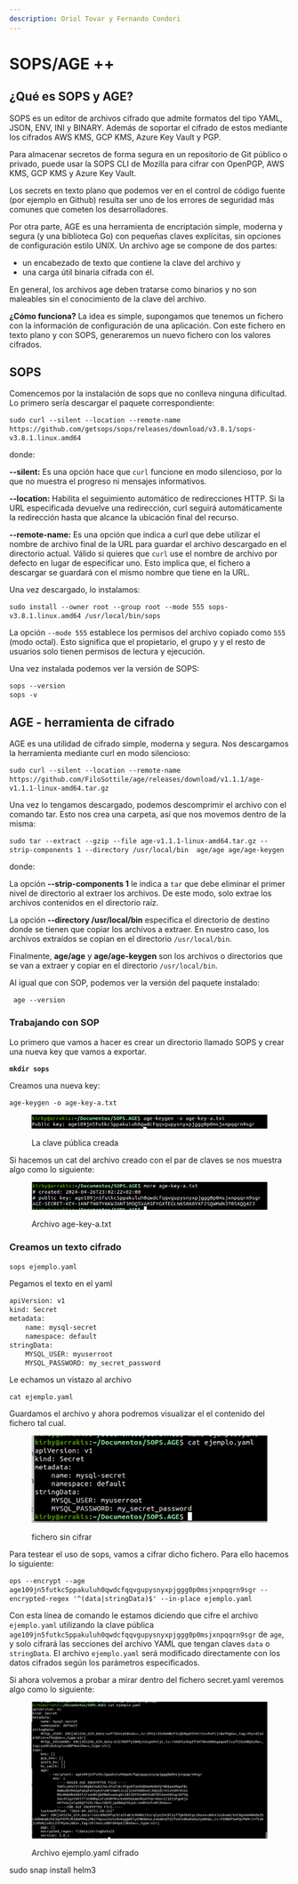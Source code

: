 ```yaml
---
description: Oriol Tovar y Fernando Condori
---
```


# SOPS/AGE ++

## ¿Qué es SOPS y AGE?&#x20;

SOPS es un editor de archivos cifrado que admite formatos del tipo YAML, JSON, ENV, INI y BINARY. Además de soportar el cifrado de estos mediante los cifrados AWS KMS, GCP KMS, Azure Key Vault y PGP.&#x20;

Para almacenar secretos de forma segura en un repositorio de Git público o privado, puede usar la SOPS CLI de Mozilla para cifrar con OpenPGP, AWS KMS, GCP KMS y Azure Key Vault.

Los secrets en texto plano que podemos ver en el control de código fuente (por ejemplo en Github) resulta ser uno de los errores de seguridad más comunes que cometen los desarrolladores.

Por otra parte, AGE es una herramienta de encriptación simple, moderna y segura (y una biblioteca Go) con pequeñas claves explícitas, sin opciones de configuración estilo UNIX. Un archivo age se compone de dos partes:&#x20;

* un encabezado de texto que contiene la clave del archivo y&#x20;
* una carga útil binaria cifrada con él.&#x20;

En general, los archivos age deben tratarse como binarios y no son maleables sin el conocimiento de la clave del archivo.

**¿Cómo funciona?** La idea es simple, supongamos que tenemos un fichero con la información de configuración de una aplicación.  Con este fichero en texto plano y con SOPS, generaremos un nuevo fichero con los valores cifrados.&#x20;

## SOPS

Comencemos por la instalación de sops que no conlleva ninguna dificultad.  Lo primero sería descargar el paquete correspondiente:&#x20;

```
sudo curl --silent --location --remote-name https://github.com/getsops/sops/releases/download/v3.8.1/sops-v3.8.1.linux.amd64
```

donde:

**--silent:** Es una opción hace que `curl` funcione en modo silencioso, por lo que no muestra el progreso ni mensajes informativos.&#x20;

**--location:** Habilita el seguimiento automático de redirecciones HTTP. Si la URL especificada devuelve una redirección, curl seguirá automáticamente la redirección hasta que alcance la ubicación final del recurso.

**--remote-name:** Es una opción que indica a curl que debe utilizar el nombre de archivo final de la URL para guardar el archivo descargado en el directorio actual. Válido si quieres que `curl` use el nombre de archivo por defecto en lugar de especificar uno. Esto implica que, el fichero a descargar se guardará con el mismo nombre que tiene en la URL.

Una vez descargado, lo instalamos:

```
sudo install --owner root --group root --mode 555 sops-v3.8.1.linux.amd64 /usr/local/bin/sops
```

La opción  `--mode 555` establece los permisos del archivo copiado como `555` (modo octal). Esto significa que el propietario, el grupo y y el resto de usuarios solo tienen permisos de lectura y ejecución.&#x20;

Una vez instalada podemos ver la versión de SOPS:

```
sops --version
sops -v
```

## AGE - herramienta de cifrado

AGE es una utilidad de cifrado simple, moderna y segura. Nos descargamos la herramienta mediante curl en modo silencioso:&#x20;

```
sudo curl --silent --location --remote-name https://github.com/FiloSottile/age/releases/download/v1.1.1/age-v1.1.1-linux-amd64.tar.gz
```

Una vez lo tengamos descargado, podemos descomprimir el archivo con el comando tar. Esto nos crea una carpeta, así que nos movemos dentro de la misma:

```
sudo tar --extract --gzip --file age-v1.1.1-linux-amd64.tar.gz --strip-components 1 --directory /usr/local/bin  age/age age/age-keygen
```

donde:

La opción **--strip-components 1** le indica a `tar` que debe eliminar el primer nivel de directorio al extraer los archivos. De este modo, solo extrae  los archivos contenidos en el directorio raíz.

La opción **--directory /usr/local/bin** especifica el directorio de destino donde se tienen que copiar los archivos a extraer. En nuestro caso, los archivos extraídos se copian en el directorio `/usr/local/bin`.

Finalmente, **age/age** y **age/age-keygen** son los archivos o directorios que se van a extraer y copiar en el directorio `/usr/local/bin`.

Al igual que con SOP, podemos ver la versión del paquete instalado:

```
 age --version
```

### Trabajando con SOP

Lo primero que vamos a hacer es crear un directorio llamado SOPS y crear una nueva key que vamos a exportar.&#x20;

<pre><code><strong>mkdir sops
</strong></code></pre>

Creamos una nueva key:

```
age-keygen -o age-key-a.txt
```

<figure><img src="../.gitbook/assets/image.png" alt=""><figcaption><p>La clave pública creada</p></figcaption></figure>

Si hacemos un cat del archivo creado con el par de claves se nos muestra algo como lo siguiente:

<figure><img src="../.gitbook/assets/image (1).png" alt=""><figcaption><p>Archivo age-key-a.txt</p></figcaption></figure>

### Creamos un texto cifrado

```
sops ejemplo.yaml
```

Pegamos el texto en el yaml

```
apiVersion: v1
kind: Secret
metadata:
    name: mysql-secret
    namespace: default
stringData:
    MYSQL_USER: myuserroot
    MYSQL_PASSWORD: my_secret_password
```

Le echamos  un vistazo al archivo

```
cat ejemplo.yaml
```

Guardamos el archivo y ahora podremos visualizar el el contenido del fichero tal cual.

<figure><img src="../.gitbook/assets/image (2).png" alt=""><figcaption><p>fichero sin cifrar</p></figcaption></figure>

Para testear el uso de sops, vamos a cifrar dicho fichero. Para ello hacemos lo siguiente:

```
ops --encrypt --age age109jn5futkc5ppakuluh0qwdcfqqvgupysnyxpjggg0p0msjxnpqqrn9sgr --encrypted-regex '^(data|stringData)$' --in-place ejemplo.yaml
```

Con esta línea de comando le estamos diciendo que cifre el archivo `ejemplo.yaml` utilizando la clave pública `age109jn5futkc5ppakuluh0qwdcfqqvgupysnyxpjggg0p0msjxnpqqrn9sgr` de `age`, y solo cifrará las secciones del archivo YAML que tengan claves `data` o `stringData`. El archivo `ejemplo.yaml` será modificado directamente con los datos cifrados según los parámetros especificados.

Si ahora volvemos a probar a mirar dentro del fichero secret.yaml veremos algo como lo siguiente:&#x20;

<figure><img src="../.gitbook/assets/image (3).png" alt=""><figcaption><p>Archivo ejemplo.yaml  cifrado</p></figcaption></figure>





sudo snap install helm3&#x20;
